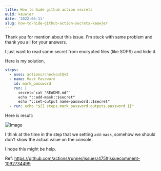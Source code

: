 ```yaml
---
title: How to hide github action secrets
uuid: kauwjer
date: '2022-04-11'
slug: how-to-hide-github-action-secrets-kauwjer
---
```


Thank you for mention about this issue. I'm stuck with same problem and thank you all for your answers.

I just want to read some secret from encrypted files (like SOPS)  and hide it.

Here is my solution,

```yml
steps:
  - uses: actions/checkout@v2
  - name: Mask Password
    id: mark_password
    run: |
      secret=`cat "README.md"`
      echo "::add-mask::$secret"
      echo "::set-output name=password::$secret"
  - run: echo "${{ steps.mark_password.outputs.password }}"
```

Here is result:

![image](https://user-images.githubusercontent.com/3647850/162421501-1e867651-71b7-4c1c-ac99-e4373a997ffb.png)

I think at the time in the step that we setting `add-mask`, somehow we should don't show the actual value on the console.

I hope this might be help.


Ref: https://github.com/actions/runner/issues/475#issuecomment-1092734499
